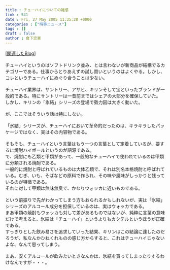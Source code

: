 ```yaml
---
title : チューハイについての雑感
link : 541
date : Fri, 27 May 2005 11:35:28 +0000
categories : ["時事ニュース"]
tags : []
draft : false
author : 倉下忠憲
---
```


[<A HREF="http://diary.jp.aol.com/wbchuujssnv/37.html" TARGET="_blank">関連したBlog</A>]<BR><BR>チューハイというのはソフトドリンク並み、とは言わないが新商品が結構でるカテゴリーである。仕事からとりあえずの試し買いというのはよくやる。しかし、コレというチューハイにめぐり合うことは少ない。<BR><BR>チューハイ業界は、サントリー、アサヒ、キリンそして宝といったブランドが一般的である。特にサントリーは一昔前まではシェアの大部分を確保していた。<BR>しかし、キリンの「氷結」シリーズの登場で勢力図は大きく動いた。<BR><BR>が、ここではそういう話は特にしない。<BR><BR>「氷結」シリーズが、チューハイにおいて革命的だったのは、キラキラしたパッケージではなく、実はその内容物である。<BR><BR>そもそも、チューハイという言葉はもう一つの言葉として定着しているが、要するに焼酎ハイボールというのが語源である。<BR>で、焼酎にも乙類と甲類があって、一般的なチューハイで使われているのは甲類に分類される焼酎である。<BR>一般的に焼酎と呼ばれているものは大体乙類で、それは別名本格焼酎と呼ばれている。むぎ、いも、そばなどの原料で作られ、その味や風味がしっかりと残っているのが特徴である。<BR>それに対して甲類は無味無臭で、かなりウォッカに近いものである。<BR><BR>という前振りで先がわかってしまう方もおられるかもしれないが、実は「氷結」シリーズのアルコール成分を担保しているのは、実はウォッカである。<BR>まあ甲類の焼酎もウォッカも対して差があるものではないが、純粋に言葉の意味だけで考えると、氷結は「チューハイ」というよりもカクテルというほうが正確である。<BR>すっきりとした飲み易さを追求していった結果、キリンはこの結論に達したのだろうが、私なんかひねくれものの感じ方からすると、これはチューハイじゃないよな、なんて思ってしまう。<BR><BR>まあ、安くアルコールが飲みたいときなんかは、氷結を買ってしまったりするわけなんですが・・・。<BR><br><br>
